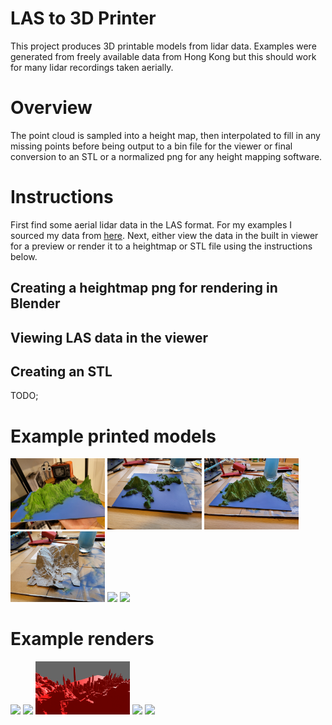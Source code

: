 # LAS to 3D Printer

This project produces 3D printable models from lidar data. Examples were
generated from freely available data from Hong Kong but this should work for
many lidar recordings taken aerially.

# Overview

The point cloud is sampled into a height map, then interpolated to fill in any
missing points before being output to a bin file for the viewer or final
conversion to an STL or a normalized png for any height mapping software.

# Instructions

First find some aerial lidar data in the LAS format. For my examples I sourced
my data from [here](https://www.geomap.cedd.gov.hk/GEOOpenData/eng/LIDAR.aspx).
Next, either view the data in the built in viewer for a preview or render it to
a heightmap or STL file using the instructions below.

## Creating a heightmap png for rendering in Blender

## Viewing LAS data in the viewer

## Creating an STL

TODO;

# Example printed models

<p float="left">
  <img src="/example prints/print1.jpg" width="30%" />
  <img src="/example prints/print2.jpg" width="30%" />
  <img src="/example prints/print3.jpg" width="30%" />
  <img src="/example prints/print4.jpg" width="30%" />
  <img src="/example prints/print5.jpg" width="30%" />
  <img src="/example prints/print6.jpg" width="30%" />
</p>

# Example renders

<p float="left">
  <img src="/example images/printable.png" width="30%" />
  <img src="/example images/plover_cove.png" width="30%" />
  <img src="/example images/central_1.png" width="30%" />
  <img src="/example images/central_2.png" width="30%" />
  <img src="/example images/central_3.png" width="30%" />
</p>
